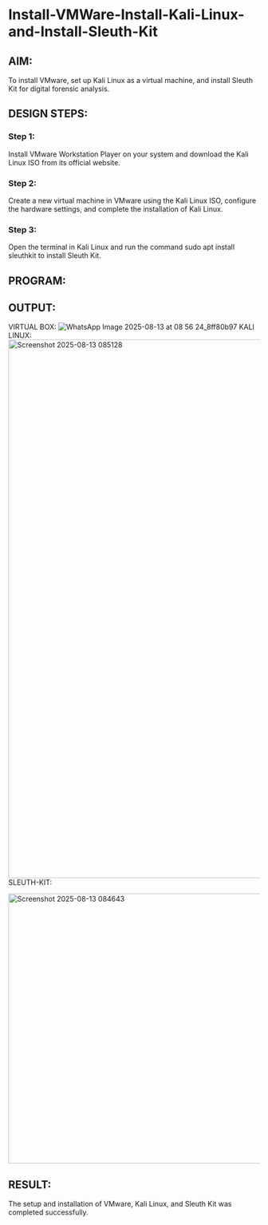 # Install-VMWare-Install-Kali-Linux-and-Install-Sleuth-Kit
## AIM:

To install VMware, set up Kali Linux as a virtual machine, and install Sleuth Kit for digital forensic analysis.

## DESIGN STEPS:

### Step 1:

Install VMware Workstation Player on your system and download the Kali Linux ISO from its official website.

### Step 2:

Create a new virtual machine in VMware using the Kali Linux ISO, configure the hardware settings, and complete the installation of Kali Linux.

### Step 3:

Open the terminal in Kali Linux and run the command sudo apt install sleuthkit to install Sleuth Kit.

## PROGRAM:

## OUTPUT:
VIRTUAL BOX:
![WhatsApp Image 2025-08-13 at 08 56 24_8ff80b97](https://github.com/user-attachments/assets/fe8764d6-4c28-4ade-bdd5-70856b28cf5f)
KALI LINUX:
<img width="1919" height="1079" alt="Screenshot 2025-08-13 085128" src="https://github.com/user-attachments/assets/2af0e976-5e8f-4de8-a7b7-7fab1d9ff5ce" />
SLEUTH-KIT:

<img width="1468" height="541" alt="Screenshot 2025-08-13 084643" src="https://github.com/user-attachments/assets/fd83a453-d740-4d6a-a1cf-38af0d3651c9" />


## RESULT:
The setup and installation of VMware, Kali Linux, and Sleuth Kit was completed successfully.
